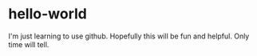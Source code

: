 # hello-world

I'm just learning to use github.
Hopefully this will be fun and helpful.
Only time will tell.
